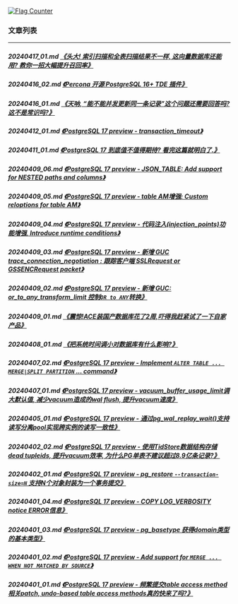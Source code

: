 <a rel="nofollow" href="http://info.flagcounter.com/h9V1"  ><img src="http://s03.flagcounter.com/count/h9V1/bg_FFFFFF/txt_000000/border_CCCCCC/columns_2/maxflags_12/viewers_0/labels_0/pageviews_0/flags_0/"  alt="Flag Counter"  border="0"  ></a>  
  
### 文章列表  
----  
##### 20240417_01.md   [《头大! 索引扫描和全表扫描结果不一样, 这向量数据库还能用? 教你一招大幅提升召回率》](20240417_01.md)  
##### 20240416_02.md   [《Percona 开源 PostgreSQL 16+ TDE 插件》](20240416_02.md)  
##### 20240416_01.md   [《天呐, “能不能并发更新同一条记录”这个问题还需要回答吗? 这不是常识吗?》](20240416_01.md)  
##### 20240412_01.md   [《PostgreSQL 17 preview - transaction_timeout》](20240412_01.md)  
##### 20240411_01.md   [《PostgreSQL 17 到底值不值得期待? 看完这篇就明白了.》](20240411_01.md)  
##### 20240409_06.md   [《PostgreSQL 17 preview - JSON_TABLE: Add support for NESTED paths and columns》](20240409_06.md)  
##### 20240409_05.md   [《PostgreSQL 17 preview - table AM增强: Custom reloptions for table AM》](20240409_05.md)  
##### 20240409_04.md   [《PostgreSQL 17 preview - 代码注入(injection_points)功能增强, Introduce runtime conditions》](20240409_04.md)  
##### 20240409_03.md   [《PostgreSQL 17 preview - 新增 GUC trace_connection_negotiation : 跟踪客户端 SSLRequest or GSSENCRequest packet》](20240409_03.md)  
##### 20240409_02.md   [《PostgreSQL 17 preview - 新增 GUC: or_to_any_transform_limit 控制`OR to ANY`转换》](20240409_02.md)  
##### 20240409_01.md   [《震惊!ACE装国产数据库花了2周,吓得我赶紧试了一下自家产品》](20240409_01.md)  
##### 20240408_01.md   [《把系统时间调小对数据库有什么影响?》](20240408_01.md)  
##### 20240407_02.md   [《PostgreSQL 17 preview - Implement `ALTER TABLE ... MERGE|SPLIT PARTITION` ... command》](20240407_02.md)  
##### 20240407_01.md   [《PostgreSQL 17 preview - vacuum_buffer_usage_limit调大默认值, 减少vacuum造成的wal flush, 提升vacuum速度》](20240407_01.md)  
##### 20240405_01.md   [《PostgreSQL 17 preview - 通过pg_wal_replay_wait()支持读写分离pool实现跨实例的读写一致性》](20240405_01.md)  
##### 20240402_02.md   [《PostgreSQL 17 preview - 使用TidStore数据结构存储dead tupleids, 提升vacuum效率, 为什么PG单表不建议超过8.9亿条记录?》](20240402_02.md)  
##### 20240402_01.md   [《PostgreSQL 17 preview - pg_restore `--transaction-size=N` 支持N个对象封装为一个事务提交》](20240402_01.md)  
##### 20240401_04.md   [《PostgreSQL 17 preview - COPY LOG_VERBOSITY notice ERROR信息》](20240401_04.md)  
##### 20240401_03.md   [《PostgreSQL 17 preview - pg_basetype 获得domain类型的基本类型》](20240401_03.md)  
##### 20240401_02.md   [《PostgreSQL 17 preview - Add support for `MERGE ... WHEN NOT MATCHED BY SOURCE`》](20240401_02.md)  
##### 20240401_01.md   [《PostgreSQL 17 preview - 频繁提交table access method相关patch, undo-based table access methods真的快来了吗?》](20240401_01.md)  

